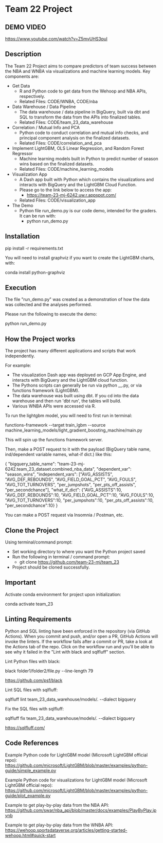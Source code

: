 # Team 22 Project

## DEMO VIDEO

https://www.youtube.com/watch?v=Z5mvUHS3puI

## Description

The Team 22 Project aims to compare predictors of team success between the NBA and WNBA via visualizations and machine learning models.
Key components are:
- Get Data
  - R and Python code to get data from the Wehoop and NBA APIs, respectively.
  - Related Files: CODE/WNBA, CODE/nba
- Data Warehouse / Data Pipeline
  - The data warehouse / data pipeline in BigQuery, built via dbt and SQL to transform the data from the APIs into finalized tables.
  - Related Files: CODE/team_23_data_warehouse 
- Correlation / Mutual Info and PCA
  - Python code to conduct correlation and mutual info checks, and principal component analysis on the finalized datasets.
  - Related Files: CODE/correlation_and_pca
- Implement LightGBM, OLS Linear Regression, and Random Forest Regressor
  - Machine learning models built in Python to predict number of season wins based on the finalized datasets.
  - Related Files: CODE/machine_learning_models
- Visualization App
  - A Dash app built with Python which contains the visualizations and interacts with BigQuery and the LightGBM Cloud Function.
  - Please go to the link below to access the app:
    - https://team-23-mj-6242.uw.r.appspot.com/
  - Related Files: CODE/visualization_app
- The Demo
  - Python file run_demo.py is our code demo, intended for the graders. It can be run with:
    - python run_demo.py

## Installation

pip install -r requirements.txt

You will need to install graphviz if you want to create the LightGBM charts, with:

conda install python-graphviz

## Execution

The file "run_demo.py" was created as a demonstration of how the data was collected and the analyses performed.

Please run the following to execute the demo:

python run_demo.py

## How the Project works

The project has many different applications and scripts that work independently. 

For example:
- The visualization Dash app was deployed on GCP App Engine, and interacts with BigQuery and the LightGBM cloud function. 
- The Pythons scripts can generally be run via python __.py, or via functions framework (LightGBM).
- The data warehouse was built using dbt. If you cd into the data warehouse and then run 'dbt run', the tables will build.
- Various WNBA APIs were accessed via R.

To run the lightgbm model, you will need to first run in terminal:

functions-framework --target train_lgbm --source machine_learning_models/light_gradient_boosting_machine/main.py

This will spin up the functions framework server.

Then, make a POST request to it with the payload (BigQuery table name, ind/dependent variable names, what-if dict.) like this:

{
  "bigquery_table_name": "team-23-mj-6242.team_23_dataset.combined_nba_data",
  "dependent_var": "season_wins",
  "independent_vars": ["AVG_ASSISTS", "AVG_DEF_REBOUNDS", "AVG_FIELD_GOAL_PCT", 
"AVG_FOULS", "AVG_TOT_TURNOVERS", "per_jumpshots", "per_pts_off_assists", "per_secondchance"],
  "what_if_dict": {"AVG_ASSISTS":10, "AVG_DEF_REBOUNDS":10, "AVG_FIELD_GOAL_PCT":10, 
"AVG_FOULS":10, "AVG_TOT_TURNOVERS":10, "per_jumpshots":10, "per_pts_off_assists":10, "per_secondchance":10}
}

You can make a POST request via Insomnia / Postman, etc.

## Clone the Project

Using terminal/command prompt:
- Set working directory to where you want the Python project saved
- Run the following in terminal / command prompt:
  - git clone https://github.com/team-23-mj/team_23
- Project should be cloned successfully.

## Important
Activate conda environment for project upon initialization:

conda activate team_23

## Linting Requirements
Python and SQL linting have been enforced in the repository (via GitHub Actions).
When you commit and push, and/or open a PR, GitHub Actions will invoke the linters.
If the workflow fails after a commit or PR, take a look at the Actions tab of the repo.
Click on the workflow run and you'll be able to see why it failed in the "Lint with black and sqlfluff" section.

Lint Python files with black:

black folder1/folder2/file.py --line-length 79

https://github.com/psf/black

Lint SQL files with sqlfluff:

sqlfluff lint team_23_data_warehouse/models/. --dialect bigquery

Fix the SQL files with sqlfluff:

sqlfluff fix team_23_data_warehouse/models/. --dialect bigquery

https://sqlfluff.com/

## Code References

Example Python code for LightGBM model (Microsoft LightGBM official repo): 
https://github.com/microsoft/LightGBM/blob/master/examples/python-guide/simple_example.py

Example Python code for visualizations for LightGBM model (Microsoft LightGBM official repo):
https://github.com/microsoft/LightGBM/blob/master/examples/python-guide/plot_example.py

Example to get play-by-play data from the NBA API: 
https://github.com/swar/nba_api/blob/master/docs/examples/PlayByPlay.ipynb

Example to get play-by-play data from the WNBA API: 
https://wehoop.sportsdataverse.org/articles/getting-started-wehoop.html#quick-start
